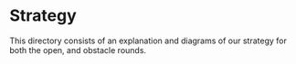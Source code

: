 Strategy
====

This directory consists of an explanation and diagrams of our strategy for both the open, and obstacle rounds.